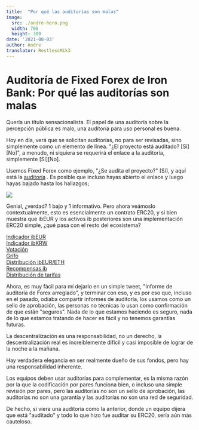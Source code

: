 ```yaml
---
title:  "Por qué las auditorías son malas"
image:
  src: ./andre-hero.png
  width: 700
  height: 300
date: '2021-08-03'
author: Andre
translator: RestlessMik3
---
```


# Auditoría de Fixed Forex de Iron Bank: Por qué las auditorías son malas

Quería un título sensacionalista. El papel de una auditoría sobre la percepción pública es malo, una auditoría para uso personal es buena.

Hoy en día, verá que se solicitan auditorías, no para ser revisadas, sino simplemente como un elemento de línea. "¿El proyecto está auditado? \[Sí\] \[No\]", a menudo, ni siquiera se requerirá el enlace a la auditoría, simplemente \[Sí\]\[No\].

Usemos Fixed Forex como ejemplo, "¿Se audita el proyecto?" \[Sí\], y aquí está la [auditoría](https://github.com/andrecronje/fixed-forex-audit/blob/main/PeckShield-Audit-Report-ERC20-ibEUR-v1.0.pdf) . Es posible que incluso hayas abierto el enlace y luego hayas bajado hasta los hallazgos;

![](1.png?w=935&h=581)

Genial, ¿verdad? 1 bajo y 1 informativo. Pero ahora veámoslo contextualmente, esto es esencialmente un contrato ERC20, y si bien muestra que ibEUR y los activos ib posteriores son una implementación ERC20 simple, ¿qué pasa con el resto del ecosistema?

[Indicador ibEUR](https://etherscan.io/address/0x9d7ca778d067045a9d6b871c9d28589875308018)  
[Indicador ibKRW](https://etherscan.io/address/0x8992fd229b574b8083de1249bc6fd3711fda45dd)  
[Votación](https://etherscan.io/address/0xd9c8620c0c0b866b7b5180d2d70093165340326d)  
[Grifo](https://etherscan.io/address/0x7d254d9adc588126edaee52a1029278180a802e8)  
[Distribución ibEUR/ETH](https://etherscan.io/address/0x1da8a6fe33bd35b99505d67843eec9fa124f2d4b)  
[Recompensas ib](https://etherscan.io/address/0x83893c4a42f8654c2dd4ff7b4a7cd0e33ae8c859)  
[Distribución de tarifas](https://etherscan.io/address/0x27761efeb0c7b411e71d0fd0aee5dde35c810cc2)  

Ahora, es muy fácil para mí dejarlo en un simple tweet, "Informe de auditoría de Forex arreglado", y terminar con eso, y es por eso que, incluso en el pasado, odiaba compartir informes de auditoría, los usamos como un sello de aprobación, las personas no técnicas lo usan como confirmación de que están "seguros". Nada de lo que estamos haciendo es seguro, nada de lo que estamos tratando de hacer es fácil y no tenemos garantías futuras.

La descentralización es una responsabilidad, no un derecho, la descentralización real es increíblemente difícil y casi imposible de lograr de la noche a la mañana.

Hay verdadera elegancia en ser realmente dueño de sus fondos, pero hay una responsabilidad inherente.

Los equipos deben usar auditorías para complementar, es la misma razón por la que la codificación por pares funciona bien, o incluso una simple revisión por pares, pero las auditorías no son un sello de aprobación, las auditorías no son una garantía y las auditorías no son una red de seguridad.

De hecho, si viera una auditoría como la anterior, donde un equipo dijera que está "auditado" y todo lo que hizo fue auditar su ERC20, sería aún más cauteloso.
